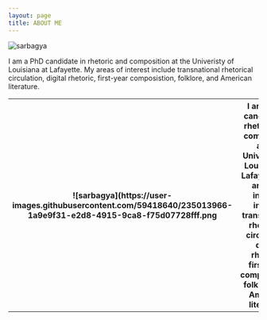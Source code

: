 ```yaml
---
layout: page
title: ABOUT ME
---
```


![sarbagya](https://user-images.githubusercontent.com/59418640/234461800-d8cc4e24-10e4-4cb5-8434-6e10dc51e7ec.png)

I am a PhD candidate in rhetoric and composition at the Univeristy of Louisiana at Lafayette. My areas of interest include transnational rhetorical circulation, digital rhetoric, first-year composistion, folklore, and American literature. 

<table>
    <tr> 
      <th> ![sarbagya](https://user-images.githubusercontent.com/59418640/235013966-1a9e9f31-e2d8-4915-9ca8-f75d07728fff.png </th>
      <th> I am a PhD candidate in rhetoric and composition at the Univeristy of Louisiana at Lafayette. My areas of interest include transnational rhetorical circulation, digital rhetoric, first-year composistion, folklore, and American literature. 
    </th>
    </tr>
</table>
